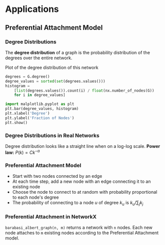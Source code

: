 # Applications
## Preferential Attachment Model
### Degree Distributions
The **degree distribution** of a graph is the probability distribution of the degrees over the entire network.

Plot of the degree distribution of this network
```python
degrees = G.degree()
degree_values = sorted(set(degrees.values()))
histogram = 
    [list(degrees.values()).count(i) / float(nx.number_of_nodes(G)) 
    for i in degree_values]

import malplotlib.pyplot as plt
plt.bar(degree_values, histogram)
plt.xlabel('Degree')
plt.ylabel('Fraction of Nodes')
plt.show()
```

### Degree Distributions in Real Networks
Degree distribution looks like a straight line when on a log-log scale. 
**Power law:** $P(k) = Ck^{-\alpha}$

### Preferential Attachment Model
- Start with two nodes connected by an edge
- At each time step, add a new node with an edge connecting it to an existing node
- Choose the node to connect to at random with probability proportional to each node's degree
- The probability of connecting to a node $u$ of degree $k_u$ is $k_u/\sum_jk_j$

### Preferential Attachment in NetworkX
`barabasi_albert_graph(n, m)` returns a network with `n` nodes. Each new node attaches to `m` existing nodes according to the Preferential Attachment model.


